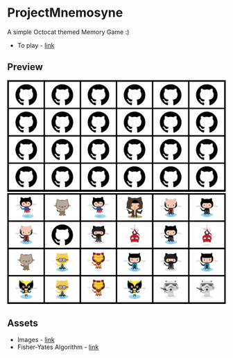 # ProjectMnemosyne
A simple Octocat themed Memory Game :)
* To play - [link](https://justyouraverageonion.github.io/ProjectMnemosyne/Mnemosyne.html)

## Preview
![Image 1](img/game0.png)
![Image 2](img/game.png)

## Assets
* Images - [link](https://octodex.github.com/)
* Fisher-Yates Algorithm - [link](https://bost.ocks.org/mike/shuffle/)
